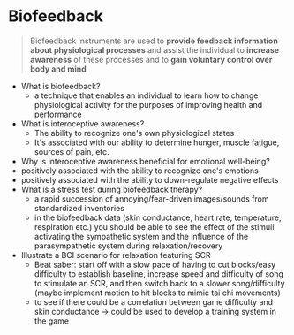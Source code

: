 # Biofeedback
> Biofeedback instruments are used to **provide feedback information about physiological processes** and assist the individual to **increase awareness** of these processes and to **gain voluntary control over body and mind**
- What is biofeedback?
	- a technique that enables an individual to learn how to change physiological activity for the purposes of improving health and performance
- What is interoceptive awareness?
	- The ability to recognize one's own physiological states
	- It's associated with our ability to determine hunger, muscle fatigue, sources of pain, etc.
- Why is interoceptive awareness beneficial for emotional well-being?
- positively associated with the ability to recognize one's emotions
- positively associated with the ability to down-regulate negative effects
- What is a stress test during biofeedback therapy?
	- a rapid succession of annoying/fear-driven images/sounds from standardized inventories
	- in the biofeedback data (skin conductance, heart rate, temperature, respiration etc.) you should be able to see the effect of the stimuli activating the sympathetic system and the influence of the parasympathetic system during relaxation/recovery
- Illustrate a BCI scenario for relaxation featuring SCR
	- Beat saber: start off with a slow pace of having to cut blocks/easy difficulty to establish baseline, increase speed and difficulty of song to stimulate an SCR, and then switch back to a slower song/difficulty (maybe implement motion to hit blocks to mimic tai chi movements)
	- to see if there could be a correlation between game difficulty and skin conductance -> could be used to develop a training system in the game